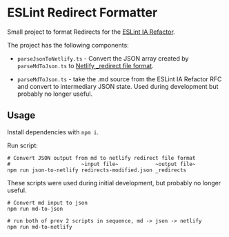 # ESLint Redirect Formatter

Small project to format Redirects for the [ESLint IA Refactor](https://github.com/eslint/rfcs/pull/97).

The project has the following components:

- `parseJsonToNetlify.ts` - Convert the JSON array created by `parseMdToJson.ts`
  to [Netlify _redirect file format](https://docs.netlify.com/routing/redirects/#syntax-for-the-redirects-file).

- `parseMdToJson.ts` - take the .md source from the ESLint IA Refactor RFC
  and convert to intermediary JSON state.
  Used during development but probably no longer useful.


## Usage

Install dependencies with `npm i`.

Run script:

```shell
# Convert JSON output from md to netlify redirect file format
#                       ~input file~            ~output file~
npm run json-to-netlify redirects-modified.json _redirects
```

These scripts were used during initial development, but probably no longer useful.

```shell
# Convert md input to json
npm run md-to-json

# run both of prev 2 scripts in sequence, md -> json -> netlify
npm run md-to-netlify
```

